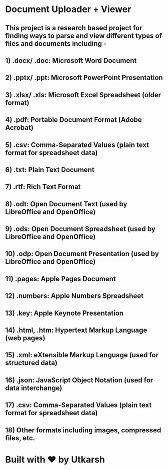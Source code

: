 # Document Uploader + Viewer

## This project is a research based project for finding ways to parse and view different types of files and documents including -

## 1) .docx/ .doc: Microsoft Word Document

## 2) .pptx/ .ppt: Microsoft PowerPoint Presentation

## 3) .xlsx/ .xls: Microsoft Excel Spreadsheet (older format)

## 4) .pdf: Portable Document Format (Adobe Acrobat)

## 5) .csv: Comma-Separated Values (plain text format for spreadsheet data)

## 6) .txt: Plain Text Document

## 7) .rtf: Rich Text Format

## 8) .odt: Open Document Text (used by LibreOffice and OpenOffice)

## 9) .ods: Open Document Spreadsheet (used by LibreOffice and OpenOffice)

## 10) .odp: Open Document Presentation (used by LibreOffice and OpenOffice)

## 11) .pages: Apple Pages Document

## 12) .numbers: Apple Numbers Spreadsheet

## 13) .key: Apple Keynote Presentation

## 14) .html, .htm: Hypertext Markup Language (web pages)

## 15) .xml: eXtensible Markup Language (used for structured data)

## 16) .json: JavaScript Object Notation (used for data interchange)

## 17) .csv: Comma-Separated Values (plain text format for spreadsheet data)

## 18) Other formats including images, compressed files, etc.

# Built with ❤️ by Utkarsh
